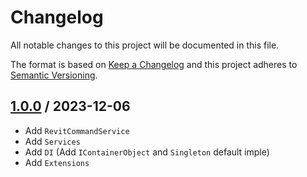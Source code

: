 # Changelog
All notable changes to this project will be documented in this file.

The format is based on [Keep a Changelog](http://keepachangelog.com/en/1.0.0/)
and this project adheres to [Semantic Versioning](http://semver.org/spec/v2.0.0.html).

## [1.0.0] / 2023-12-06
- Add `RevitCommandService`
- Add `Services`
- Add `DI` (Add `IContainerObject` and `Singleton` default imple)
- Add `Extensions`

 
[vNext]: ../../compare/1.0.0...HEAD
[1.0.0]: ../../compare/1.0.0